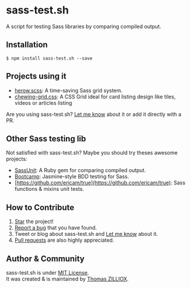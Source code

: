 sass-test.sh
======

A script for testing Sass libraries by comparing compiled output.


Installation
------

```
$ npm install sass-test.sh --save
```


Projects using it
------

 * [herow.scss](https://github.com/tzi/herow.scss): A time-saving Sass grid system.
 * [chewing-grid.css](https://github.com/tzi/chewing-grid.css): A CSS Grid ideal for card listing design like tiles, videos or articles listing
 
Are you using sass-test.sh? [Let me know](https://twitter.com/iamtzi) about it or add it directly with a PR. 
 
 
Other Sass testing lib
------

Not satisfied with sass-test.sh? Maybe you should try theses awesome projects:

 * [SassUnit](https://github.com/penman/SassUnit): A Ruby gem for comparing compiled output.
 * [Bootcamp](https://github.com/thejameskyle/bootcamp): Jasmine-style BDD testing for Sass.
 * [https://github.com/ericam/true](https://github.com/ericam/true): Sass functions & mixins unit tests.
  
  
How to Contribute
--------

1. [Star](https://github.com/tzi/sass-test.sh/stargazers) the project!
2. [Report a bug](https://github.com/tzi/sass-test.sh/issues/new) that you have found.
3. Tweet or blog about sass-test.sh and [Let me know](https://twitter.com/iamtzi) about it.
4. [Pull requests](CONTRIBUTING.md) are also highly appreciated.


Author & Community
--------

sass-test.sh is under [MIT License](http://tzi.mit-license.org/).<br>
It was created & is maintained by [Thomas ZILLIOX](http://tzi.fr).